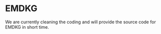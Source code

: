 # EMDKG
We are currently cleaning the coding and will provide the source code for EMDKG in short time.
